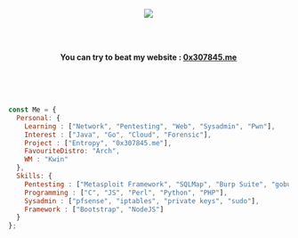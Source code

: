 <p align="center">
    <img src="https://i.ibb.co/4pkn6fn/5554944068cea50de980a6b27effc7c9.gif"></img>
</p>
<br>
<br>
<p align="center"><strong>You can try to beat my website : <a href="https://0x307845.me">0x307845.me</a></strong>
</p>
<br>
<br>
<br>

```js
const Me = {
  Personal: {
    Learning : ["Network", "Pentesting", "Web", "Sysadmin", "Pwn"],
    Interest : ["Java", "Go", "Cloud", "Forensic"],
    Project : ["Entropy", "0x307845.me"],
    FavouriteDistro: "Arch",
    WM : "Kwin"
  },
  Skills: {
    Pentesting : ["Metasploit Framework", "SQLMap", "Burp Suite", "gobuster" , "and more ..."],
    Programming : ["C", "JS", "Perl", "Python", "PHP"],
    Sysadmin : ["pfsense", "iptables", "private keys", "sudo"],
    Framework : ["Bootstrap", "NodeJS"]
  }
};
```
